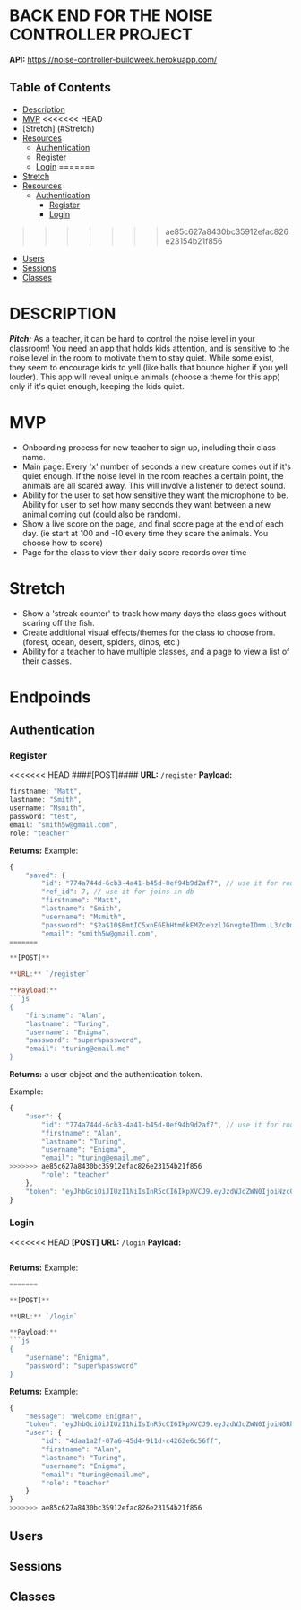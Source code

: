 # BACK END FOR THE NOISE CONTROLLER PROJECT

**API:** https://noise-controller-buildweek.herokuapp.com/

## Table of Contents

- [Description](#Description)
- [MVP](#MVP)
<<<<<<< HEAD
- [Stretch] (#Stretch)
- [Resources](#Resources)
   - [Authentication](#Authentication)
    - [Register](#Register)
    - [Login](#Login)
=======
- [Stretch](#Stretch)
- [Resources](#Resources)
   - [Authentication](#Authentication)
        - [Register](#Register)
        - [Login](#Login)
>>>>>>> ae85c627a8430bc35912efac826e23154b21f856
   - [Users](#Users)
   - [Sessions](#Sessions)
   - [Classes](#Classes)

# DESCRIPTION

_**Pitch:**_ As a teacher, it can be hard to control the noise level in your classroom! You need an app that holds kids attention, and is sensitive to the noise level in the room to motivate them to stay quiet. While some exist, they seem to encourage kids to yell (like balls that bounce higher if you yell louder). This app will reveal unique animals (choose a theme for this app) only if it's quiet enough, keeping the kids quiet.

# MVP

* Onboarding process for new teacher to sign up, including their class name.
* Main page: Every 'x' number of seconds a new creature comes out if it's quiet enough. If the noise level in the room reaches a certain point, the animals are all scared away. This will involve a listener to detect sound.
* Ability for the user to set how sensitive they want the microphone to be. Ability for user to set how many seconds they want between a new animal coming out (could also be random).
* Show a live score on the page, and final score page at the end of each day. (ie start at 100 and -10 every time they scare the animals.  You choose how to score)
* Page for the class to view their daily score records over time

# Stretch

* Show a 'streak counter' to track how many days the class goes without scaring off the fish.
* Create additional visual effects/themes for the class to choose from. (forest, ocean, desert, spiders, dinos, etc.)
* Ability for a teacher to have multiple classes, and a page to view a list of their classes.

# Endpoinds

## Authentication

### Register
<<<<<<< HEAD
####[POST]####
**URL:** `/register`
**Payload:**
```js
firstname: "Matt",
lastname: "Smith",
username: "Msmith",
password: "test",
email: "smith5w@gmail.com",
role: "teacher"
```
**Returns:**
Example:
```js
{
    "saved": {
        "id": "774a744d-6cb3-4a41-b45d-0ef94b9d2af7", // use it for routes
        "ref_id": 7, // use it for joins in db
        "firstname": "Matt",
        "lastname": "Smith",
        "username": "Msmith",
        "password": "$2a$10$BmtIC5xnE6EhHtm6kEMZcebzlJGnvgteIDmm.L3/cDmNZV2ACeRDK",
        "email": "smith5w@gmail.com",
=======

**[POST]**

**URL:** `/register`

**Payload:**
```js
{
    "firstname": "Alan",
    "lastname": "Turing",
    "username": "Enigma",
    "password": "super%password",
    "email": "turing@email.me"
}
```
**Returns:** a user object and the authentication token.

Example:
```js
{
    "user": {
        "id": "774a744d-6cb3-4a41-b45d-0ef94b9d2af7", // use it for routes
        "firstname": "Alan",
        "lastname": "Turing",
        "username": "Enigma",
        "email": "turing@email.me",
>>>>>>> ae85c627a8430bc35912efac826e23154b21f856
        "role": "teacher"
    },
    "token": "eyJhbGciOiJIUzI1NiIsInR5cCI6IkpXVCJ9.eyJzdWJqZWN0IjoiNzc0YTc0NGQtNmNiMy00YTQxLWI0NWQtMGVmOTRiOWQyYWY3IiwidXNlcm5hbWUiOiJNdGgiLCJyb2xlcyI6InRlYWNoZXIiLCJpYXQiOjE1NjMzMTQ4NzQsImV4cCI6MTU2MzQwMTI3NH0.UFGfIRyHym3sVwi9xkfOmQ9QdjJ9OQehFr00Hl9ZwYw"
}
```

### Login
<<<<<<< HEAD
**[POST]**
**URL:** `/login`
**Payload:**
```js
```
**Returns:**
Example:
```js
=======

**[POST]**

**URL:** `/login`

**Payload:**
```js
{
    "username": "Enigma",
    "password": "super%password"
}
```

**Returns:**
Example:
```js
{
    "message": "Welcome Enigma!",
    "token": "eyJhbGciOiJIUzI1NiIsInR5cCI6IkpXVCJ9.eyJzdWJqZWN0IjoiNGRhYTFhMmYtMDdhNi00NWQ0LTkxMWQtYzQyNjJlNmM1NmZmIiwidXNlcm5hbWUiOiJFbmlnbWEiLCJyb2xlcyI6InRlYWNoZXIiLCJpYXQiOjE1NjMzMjI2MDksImV4cCI6MTU2MzQwOTAwOX0.hqB2hZ9HJjEiwbZpZXYfPTgDmjAfzE2MpJFLJlVKeJM",
    "user": {
        "id": "4daa1a2f-07a6-45d4-911d-c4262e6c56ff",
        "firstname": "Alan",
        "lastname": "Turing",
        "username": "Enigma",
        "email": "turing@email.me",
        "role": "teacher"
    }
}
>>>>>>> ae85c627a8430bc35912efac826e23154b21f856
```

## Users

## Sessions

## Classes